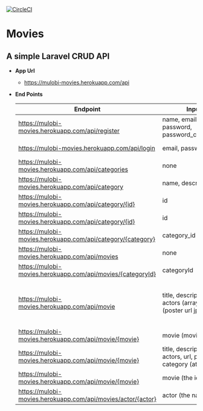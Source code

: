 [![CircleCI](https://circleci.com/gh/bmulobi/movies/tree/develop.svg?style=svg)](https://circleci.com/gh/bmulobi/movies/tree/develop)
# Movies

## A simple Laravel CRUD API

- **App Url**
  - https://mulobi-movies.herokuapp.com/api
  
- **End Points**

   | Endpoint             |  Inputs           | type   |
   |-----|-----|-----|
   | https://mulobi-movies.herokuapp.com/api/register | name, email, password, password_confirmation | post (public) |
   | https://mulobi-movies.herokuapp.com/api/login| email, password | post (public)|
   | https://mulobi-movies.herokuapp.com/api/categories| none| get (private)|
   | https://mulobi-movies.herokuapp.com/api/category| name, description| post (private) |
   | https://mulobi-movies.herokuapp.com/api/category/{id} | id | get (private) |
   | https://mulobi-movies.herokuapp.com/api/category/{id} | id | put (private) |
   | https://mulobi-movies.herokuapp.com/api/category/{category}| category_id | delete (private) |
   | https://mulobi-movies.herokuapp.com/api/movies| none | get (private) |
   | https://mulobi-movies.herokuapp.com/api/movies/{categoryId}| categoryId | get (private) |
   | https://mulobi-movies.herokuapp.com/api/movie | title, description, actors (array), url (poster url jpg|png), popularity (int), category (category name) | post (private) |
   | https://mulobi-movies.herokuapp.com/api/movie/{movie}| movie (movie ID) | get (private) |
   | https://mulobi-movies.herokuapp.com/api/movie/{movie} | title, description, actors, url, popularity, category (at least one) | put (private) |
   | https://mulobi-movies.herokuapp.com/api/movie/{movie} | movie (the id) | delete (private) |
   | https://mulobi-movies.herokuapp.com/api/movies/actor/{actor} | actor (the name) | get (private) |
